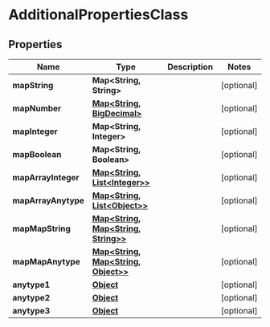 

# AdditionalPropertiesClass

## Properties

Name | Type | Description | Notes
------------ | ------------- | ------------- | -------------
**mapString** | **Map&lt;String, String&gt;** |  |  [optional]
**mapNumber** | [**Map&lt;String, BigDecimal&gt;**](BigDecimal.md) |  |  [optional]
**mapInteger** | **Map&lt;String, Integer&gt;** |  |  [optional]
**mapBoolean** | **Map&lt;String, Boolean&gt;** |  |  [optional]
**mapArrayInteger** | [**Map&lt;String, List&lt;Integer&gt;&gt;**](List.md) |  |  [optional]
**mapArrayAnytype** | [**Map&lt;String, List&lt;Object&gt;&gt;**](List.md) |  |  [optional]
**mapMapString** | [**Map&lt;String, Map&lt;String, String&gt;&gt;**](Map.md) |  |  [optional]
**mapMapAnytype** | [**Map&lt;String, Map&lt;String, Object&gt;&gt;**](Map.md) |  |  [optional]
**anytype1** | [**Object**](.md) |  |  [optional]
**anytype2** | [**Object**](.md) |  |  [optional]
**anytype3** | [**Object**](.md) |  |  [optional]



